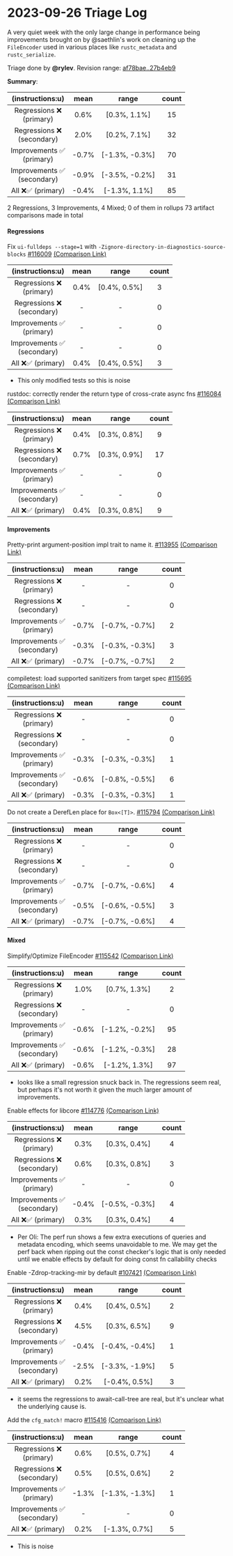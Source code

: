# 2023-09-26 Triage Log

A very quiet week with the only large change in performance being improvements brought on by @saethlin's work on cleaning up the `FileEncoder` used in various places like `rustc_metadata` and `rustc_serialize`.

Triage done by **@rylev**.
Revision range: [af78bae..27b4eb9](https://perf.rust-lang.org/?start=af78bae565e85b9c5698ee909af0652674eca6d4&end=27b4eb96d13106332d511be2ea6d0c008a57aa6e&absolute=false&stat=instructions%3Au)

**Summary**:

| (instructions:u)                   | mean  | range          | count |
|:----------------------------------:|:-----:|:--------------:|:-----:|
| Regressions ❌ <br /> (primary)    | 0.6%  | [0.3%, 1.1%]   | 15    |
| Regressions ❌ <br /> (secondary)  | 2.0%  | [0.2%, 7.1%]   | 32    |
| Improvements ✅ <br /> (primary)   | -0.7% | [-1.3%, -0.3%] | 70    |
| Improvements ✅ <br /> (secondary) | -0.9% | [-3.5%, -0.2%] | 31    |
| All ❌✅ (primary)                 | -0.4% | [-1.3%, 1.1%]  | 85    |


2 Regressions, 3 Improvements, 4 Mixed; 0 of them in rollups
73 artifact comparisons made in total

#### Regressions

Fix `ui-fulldeps --stage=1` with `-Zignore-directory-in-diagnostics-source-blocks` [#116009](https://github.com/rust-lang/rust/pull/116009) [(Comparison Link)](https://perf.rust-lang.org/compare.html?start=4fda889bf8735755573b27e6116ce025f3ded5f9&end=0a689c1be85d635bf61ffb7922ef9ce02587a3b1&stat=instructions:u)

| (instructions:u)                   | mean | range        | count |
|:----------------------------------:|:----:|:------------:|:-----:|
| Regressions ❌ <br /> (primary)    | 0.4% | [0.4%, 0.5%] | 3     |
| Regressions ❌ <br /> (secondary)  | -    | -            | 0     |
| Improvements ✅ <br /> (primary)   | -    | -            | 0     |
| Improvements ✅ <br /> (secondary) | -    | -            | 0     |
| All ❌✅ (primary)                 | 0.4% | [0.4%, 0.5%] | 3     |
- This only modified tests so this is noise


rustdoc: correctly render the return type of cross-crate async fns [#116084](https://github.com/rust-lang/rust/pull/116084) [(Comparison Link)](https://perf.rust-lang.org/compare.html?start=6f13ea0d1a0687073d36b5b1f7dd0e41e67665fb&end=0288f2e1955b154262e0669ec5f7bb9a4c6cf5aa&stat=instructions:u)

| (instructions:u)                   | mean | range        | count |
|:----------------------------------:|:----:|:------------:|:-----:|
| Regressions ❌ <br /> (primary)    | 0.4% | [0.3%, 0.8%] | 9     |
| Regressions ❌ <br /> (secondary)  | 0.7% | [0.3%, 0.9%] | 17    |
| Improvements ✅ <br /> (primary)   | -    | -            | 0     |
| Improvements ✅ <br /> (secondary) | -    | -            | 0     |
| All ❌✅ (primary)                 | 0.4% | [0.3%, 0.8%] | 9     |


#### Improvements

Pretty-print argument-position impl trait to name it. [#113955](https://github.com/rust-lang/rust/pull/113955) [(Comparison Link)](https://perf.rust-lang.org/compare.html?start=ac5ac4754a4a837f7138a1fa5ab01475b63fc9fe&end=bdb0fa3ee5ffb4cc1a1b53cbe8344a2b83b1ae2a&stat=instructions:u)

| (instructions:u)                   | mean  | range          | count |
|:----------------------------------:|:-----:|:--------------:|:-----:|
| Regressions ❌ <br /> (primary)    | -     | -              | 0     |
| Regressions ❌ <br /> (secondary)  | -     | -              | 0     |
| Improvements ✅ <br /> (primary)   | -0.7% | [-0.7%, -0.7%] | 2     |
| Improvements ✅ <br /> (secondary) | -0.3% | [-0.3%, -0.3%] | 3     |
| All ❌✅ (primary)                 | -0.7% | [-0.7%, -0.7%] | 2     |


compiletest: load supported sanitizers from target spec [#115695](https://github.com/rust-lang/rust/pull/115695) [(Comparison Link)](https://perf.rust-lang.org/compare.html?start=e4133ba9b1a150ef624f5d189913a37405f4414c&end=55b5c7bfde6247db5e4d2e3efe353e13849bb233&stat=instructions:u)

| (instructions:u)                   | mean  | range          | count |
|:----------------------------------:|:-----:|:--------------:|:-----:|
| Regressions ❌ <br /> (primary)    | -     | -              | 0     |
| Regressions ❌ <br /> (secondary)  | -     | -              | 0     |
| Improvements ✅ <br /> (primary)   | -0.3% | [-0.3%, -0.3%] | 1     |
| Improvements ✅ <br /> (secondary) | -0.6% | [-0.8%, -0.5%] | 6     |
| All ❌✅ (primary)                 | -0.3% | [-0.3%, -0.3%] | 1     |


Do not create a DerefLen place for `Box<[T]>`. [#115794](https://github.com/rust-lang/rust/pull/115794) [(Comparison Link)](https://perf.rust-lang.org/compare.html?start=8a6bae28247fbaa3257856e00d084ac8c90712f3&end=551c7183f8ae46c4b4fd0237acbdc937670bf74a&stat=instructions:u)

| (instructions:u)                   | mean  | range          | count |
|:----------------------------------:|:-----:|:--------------:|:-----:|
| Regressions ❌ <br /> (primary)    | -     | -              | 0     |
| Regressions ❌ <br /> (secondary)  | -     | -              | 0     |
| Improvements ✅ <br /> (primary)   | -0.7% | [-0.7%, -0.6%] | 4     |
| Improvements ✅ <br /> (secondary) | -0.5% | [-0.6%, -0.5%] | 3     |
| All ❌✅ (primary)                 | -0.7% | [-0.7%, -0.6%] | 4     |


#### Mixed

Simplify/Optimize FileEncoder [#115542](https://github.com/rust-lang/rust/pull/115542) [(Comparison Link)](https://perf.rust-lang.org/compare.html?start=ad36b5a622b0d6d6f0f3260049b2245ee1f27a07&end=3223b0b5e8dadda3f76c3fd1a8d6c5addc09599e&stat=instructions:u)

| (instructions:u)                   | mean  | range          | count |
|:----------------------------------:|:-----:|:--------------:|:-----:|
| Regressions ❌ <br /> (primary)    | 1.0%  | [0.7%, 1.3%]   | 2     |
| Regressions ❌ <br /> (secondary)  | -     | -              | 0     |
| Improvements ✅ <br /> (primary)   | -0.6% | [-1.2%, -0.2%] | 95    |
| Improvements ✅ <br /> (secondary) | -0.6% | [-1.2%, -0.3%] | 28    |
| All ❌✅ (primary)                 | -0.6% | [-1.2%, 1.3%]  | 97    |
- looks like a small regression snuck back in. The regressions seem real, but perhaps it's not worth it given the much larger amount of improvements.


Enable effects for libcore [#114776](https://github.com/rust-lang/rust/pull/114776) [(Comparison Link)](https://perf.rust-lang.org/compare.html?start=aace2dfa37f4589b0071530d2ed7b352f6196704&end=8759de0a4935e677fdce99a849addea2d5318da9&stat=instructions:u)

| (instructions:u)                   | mean  | range          | count |
|:----------------------------------:|:-----:|:--------------:|:-----:|
| Regressions ❌ <br /> (primary)    | 0.3%  | [0.3%, 0.4%]   | 4     |
| Regressions ❌ <br /> (secondary)  | 0.6%  | [0.3%, 0.8%]   | 3     |
| Improvements ✅ <br /> (primary)   | -     | -              | 0     |
| Improvements ✅ <br /> (secondary) | -0.4% | [-0.5%, -0.3%] | 4     |
| All ❌✅ (primary)                 | 0.3%  | [0.3%, 0.4%]   | 4     |
- Per Oli: The perf run shows a few extra executions of queries and metadata encoding, which seems unavoidable to me. We may get the perf back when ripping out the const checker's logic that is only needed until we enable effects by default for doing const fn callability checks


Enable -Zdrop-tracking-mir by default [#107421](https://github.com/rust-lang/rust/pull/107421) [(Comparison Link)](https://perf.rust-lang.org/compare.html?start=19c65022fc1ad9cc3d3dcf50a0bdf50e4ab572ab&end=13e6f24b9adda67852fb86538541adaa68aff6e8&stat=instructions:u)

| (instructions:u)                   | mean  | range          | count |
|:----------------------------------:|:-----:|:--------------:|:-----:|
| Regressions ❌ <br /> (primary)    | 0.4%  | [0.4%, 0.5%]   | 2     |
| Regressions ❌ <br /> (secondary)  | 4.5%  | [0.3%, 6.5%]   | 9     |
| Improvements ✅ <br /> (primary)   | -0.4% | [-0.4%, -0.4%] | 1     |
| Improvements ✅ <br /> (secondary) | -2.5% | [-3.3%, -1.9%] | 5     |
| All ❌✅ (primary)                 | 0.2%  | [-0.4%, 0.5%]  | 3     |
- it seems the regressions to await-call-tree are real, but it's unclear what the underlying cause is.


Add the `cfg_match!` macro [#115416](https://github.com/rust-lang/rust/pull/115416) [(Comparison Link)](https://perf.rust-lang.org/compare.html?start=42ca6e4e5760a548a6fa858482de6d237f6fb3b8&end=8a6bae28247fbaa3257856e00d084ac8c90712f3&stat=instructions:u)

| (instructions:u)                   | mean  | range          | count |
|:----------------------------------:|:-----:|:--------------:|:-----:|
| Regressions ❌ <br /> (primary)    | 0.6%  | [0.5%, 0.7%]   | 4     |
| Regressions ❌ <br /> (secondary)  | 0.5%  | [0.5%, 0.6%]   | 2     |
| Improvements ✅ <br /> (primary)   | -1.3% | [-1.3%, -1.3%] | 1     |
| Improvements ✅ <br /> (secondary) | -     | -              | 0     |
| All ❌✅ (primary)                 | 0.2%  | [-1.3%, 0.7%]  | 5     |
- This is noise

